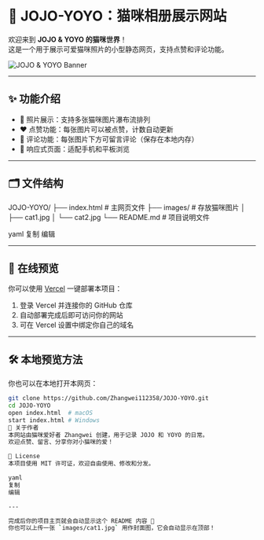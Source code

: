 # 🐾 JOJO-YOYO：猫咪相册展示网站

欢迎来到 **JOJO & YOYO 的猫咪世界**！  
这是一个用于展示可爱猫咪照片的小型静态网页，支持点赞和评论功能。

![JOJO & YOYO Banner](images/cat1.jpg)

---

## ✨ 功能介绍

- 📸 照片展示：支持多张猫咪图片瀑布流排列
- ❤️ 点赞功能：每张图片可以被点赞，计数自动更新
- 💬 评论功能：每张图片下方可留言评论（保存在本地内存）
- 🌸 响应式页面：适配手机和平板浏览

---

## 🗂️ 文件结构

JOJO-YOYO/
├── index.html # 主网页文件
├── images/ # 存放猫咪图片
│ ├── cat1.jpg
│ └── cat2.jpg
└── README.md # 项目说明文件

yaml
复制
编辑

---

## 🚀 在线预览

你可以使用 [Vercel](https://vercel.com) 一键部署本项目：

1. 登录 Vercel 并连接你的 GitHub 仓库
2. 自动部署完成后即可访问你的网站
3. 可在 Vercel 设置中绑定你自己的域名

---

## 🛠️ 本地预览方法

你也可以在本地打开本网页：

```bash
git clone https://github.com/Zhangwei112358/JOJO-YOYO.git
cd JOJO-YOYO
open index.html  # macOS
start index.html # Windows
🙋 关于作者
本网站由猫咪爱好者 Zhangwei 创建，用于记录 JOJO 和 YOYO 的日常。
欢迎点赞、留言、分享你对小猫咪的爱！

📄 License
本项目使用 MIT 许可证，欢迎自由使用、修改和分发。

yaml
复制
编辑

---

完成后你的项目主页就会自动显示这个 README 内容 🎉  
你也可以上传一张 `images/cat1.jpg` 用作封面图，它会自动显示在顶部！


